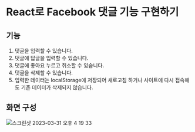 # React로 Facebook 댓글 기능 구현하기

## 기능
1. 댓글을 입력할 수 있습니다.
2. 댓글에 답글을 입력할 수 있습니다.
3. 댓글에 좋아요 누르고 취소할 수 있습니다.
4. 댓글을 삭제할 수 있습니다.
5. 입력한 데이터는 localStorage에 저장되어 새로고침 하거나 사이트에 다시 접속해도 기존 데이터가 삭제되지 않습니다.

## 화면 구성
![스크린샷 2023-03-31 오후 4 19 33](https://user-images.githubusercontent.com/89457310/229051439-3b8f8bdb-40fa-4aa8-8850-f01e895d35b2.png)
